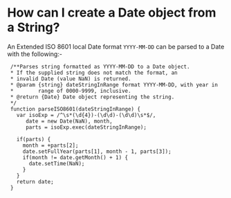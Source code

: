 How can I create a Date object from a String?
=============================================

An Extended ISO 8601 local Date format `YYYY-MM-DD` can be parsed to a 
Date with the following:- 

     /**Parses string formatted as YYYY-MM-DD to a Date object. 
     * If the supplied string does not match the format, an 
     * invalid Date (value NaN) is returned. 
     * @param {string} dateStringInRange format YYYY-MM-DD, with year in 
     *        range of 0000-9999, inclusive. 
     * @return {Date} Date object representing the string. 
     */ 
     function parseISO8601(dateStringInRange) { 
       var isoExp = /^\s*(\d{4})-(\d\d)-(\d\d)\s*$/, 
          date = new Date(NaN), month, 
          parts = isoExp.exec(dateStringInRange); 

       if(parts) { 
         month = +parts[2]; 
         date.setFullYear(parts[1], month - 1, parts[3]); 
         if(month != date.getMonth() + 1) { 
           date.setTime(NaN); 
         } 
       } 
       return date; 
     } 